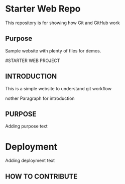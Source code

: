 # Starter Web Repo

This repository is for showing how Git and GitHub work

## Purpose

Sample website with plenty of files for demos.

#STARTER WEB PROJECT

## INTRODUCTION
This is a simple website to understand git workflow

nother Paragraph for introduction 
## PURPOSE
Adding purpose text

# Deployment
Adding deployment text

## HOW TO CONTRIBUTE


